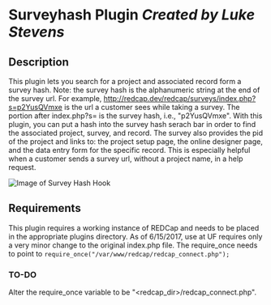 # Surveyhash Plugin *Created by Luke Stevens*

## Description

This plugin lets you search for a project and associated record form a survey hash. Note: the survey hash is the alphanumeric string at the end of the survey url. For example, http://redcap.dev/redcap/surveys/index.php?s=p2YusQVmxe is the url a customer sees while taking a survey. The portion after index.php?s= is the survey hash, i.e., "p2YusQVmxe". With this plugin, you can put a hash into the survey hash serach bar in order to find the associated project, survey, and record. The survey also provides the pid of the project and links to: the project setup page, the online designer page, and the data entry form for the specific record. This is especially helpful when a customer sends a survey url, without a project name, in a help request.

![Image of Survey Hash Hook](redcap_deployment/surveyhash/search_result_image.png)

## Requirements

This plugin requires a working instance of REDCap and needs to be placed in the appropriate plugins directory. As of 6/15/2017, use at UF requires only a very minor change to the original index.php file. The require_once needs to point to `require_once("/var/www/redcap/redcap_connect.php");`

### TO-DO

Alter the require_once variable to be "<redcap_dir>/redcap_connect.php".